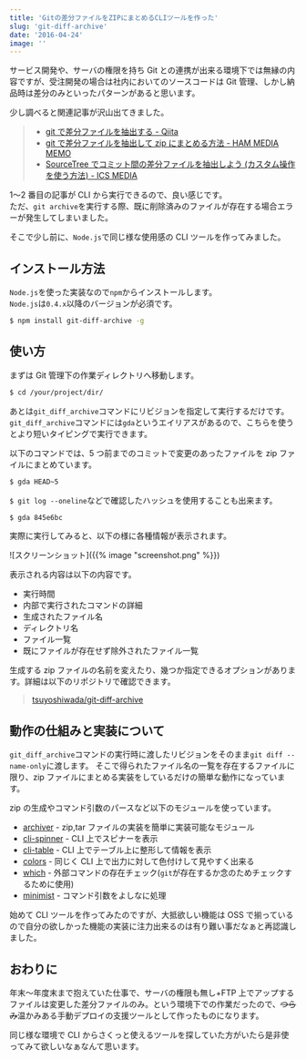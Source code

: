 ```yaml
---
title: 'Gitの差分ファイルをZIPにまとめるCLIツールを作った'
slug: 'git-diff-archive'
date: '2016-04-24'
image: ''
---
```


サービス開発や、サーバの権限を持ち Git との連携が出来る環境下では無縁の内容ですが、受注開発の場合は社内においてのソースコードは Git 管理、しかし納品時は差分のみといったパターンがあると思います。

少し調べると関連記事が沢山出てきました。

> - [git で差分ファイルを抽出する - Qiita](http://qiita.com/kaminaly/items/28f9cb4e680deb700833)
> - [git で差分ファイルを抽出して zip にまとめる方法 - HAM MEDIA MEMO](https://h2ham.net/git-diff-file-zip)
> - [SourceTree でコミット間の差分ファイルを抽出しよう (カスタム操作を使う方法) - ICS MEDIA](https://ics.media/entry/4475)

1〜2 番目の記事が CLI から実行できるので、良い感じです。  
ただ、`git archive`を実行する際、既に削除済みのファイルが存在する場合エラーが発生してしまいました。

そこで少し前に、`Node.js`で同じ様な使用感の CLI ツールを作ってみました。

## インストール方法

`Node.js`を使った実装なので`npm`からインストールします。  
`Node.js`は`0.4.x`以降のバージョンが必須です。

```bash
$ npm install git-diff-archive -g
```

## 使い方

まずは Git 管理下の作業ディレクトリへ移動します。

```bash
$ cd /your/project/dir/
```

あとは`git_diff_archive`コマンドにリビジョンを指定して実行するだけです。  
`git_diff_archive`コマンドには`gda`というエイリアスがあるので、こちらを使うとより短いタイピングで実行できます。

以下のコマンドでは、5 つ前までのコミットで変更のあったファイルを zip ファイルにまとめています。

```bash
$ gda HEAD~5
```

`$ git log --oneline`などで確認したハッシュを使用することも出来ます。

```bash
$ gda 845e6bc
```

実際に実行してみると、以下の様に各種情報が表示されます。

![スクリーンショット]({{% image "screenshot.png" %}})

表示される内容は以下の内容です。

- 実行時間
- 内部で実行されたコマンドの詳細
- 生成されたファイル名
- ディレクトリ名
- ファイル一覧
- 既にファイルが存在せず除外されたファイル一覧

生成する zip ファイルの名前を変えたり、幾つか指定できるオプションがあります。詳細は以下のリポジトリで確認できます。

> [tsuyoshiwada/git-diff-archive](https://github.com/tsuyoshiwada/git-diff-archive)

## 動作の仕組みと実装について

`git_diff_archive`コマンドの実行時に渡したリビジョンをそのまま`git diff --name-only`に渡します。 そこで得られたファイル名の一覧を存在するファイルに限り、zip ファイルにまとめる実装をしているだけの簡単な動作になっています。

zip の生成やコマンド引数のパースなど以下のモジュールを使っています。

- [archiver](https://github.com/archiverjs/node-archiver) - zip,tar ファイルの実装を簡単に実装可能なモジュール
- [cli-spinner](https://github.com/helloIAmPau/node-spinner) - CLI 上でスピナーを表示
- [cli-table](https://github.com/Automattic/cli-table) - CLI 上でテーブル上に整形して情報を表示
- [colors](https://github.com/Marak/colors.js) - 同じく CLI 上で出力に対して色付けして見やすく出来る
- [which](https://github.com/npm/node-which) - 外部コマンドの存在チェック(`git`が存在するか念のためチェックするために使用)
- [minimist](https://github.com/substack/minimist) - コマンド引数をよしなに処理

始めて CLI ツールを作ってみたのですが、大抵欲しい機能は OSS で揃っているので自分の欲しかった機能の実装に注力出来るのは有り難い事だなぁと再認識しました。

## おわりに

年末〜年度末まで抱えていた仕事で、サーバの権限も無し+FTP 上でアップするファイルは変更した差分ファイルのみ。という環境下での作業だったので、~~つらみ~~温かみある手動デプロイの支援ツールとして作ったものになります。

同じ様な環境で CLI からさくっと使えるツールを探していた方がいたら是非使ってみて欲しいなぁなんて思います。
